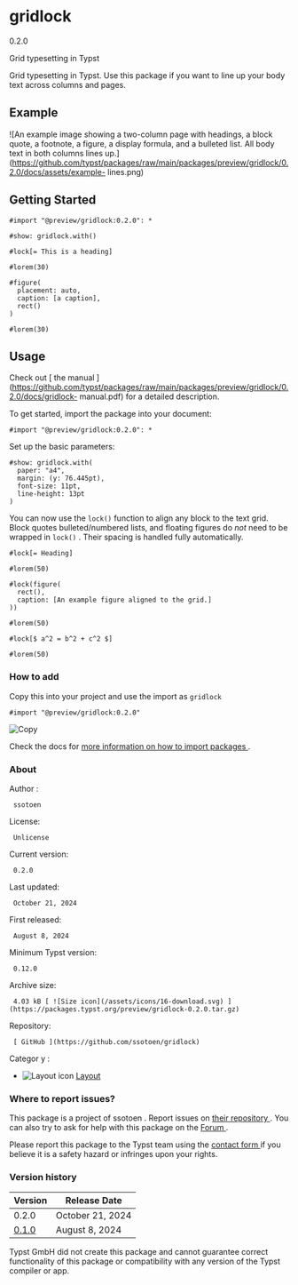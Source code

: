#  gridlock

0.2.0

Grid typesetting in Typst

Grid typesetting in Typst. Use this package if you want to line up your body
text across columns and pages.

##  Example

![An example image showing a two-column page with headings, a block quote, a
footnote, a figure, a display formula, and a bulleted list. All body text in
both columns lines
up.](https://github.com/typst/packages/raw/main/packages/preview/gridlock/0.2.0/docs/assets/example-
lines.png)

##  Getting Started

    
    
    #import "@preview/gridlock:0.2.0": *
    
    #show: gridlock.with()
    
    #lock[= This is a heading]
    
    #lorem(30)
    
    #figure(
      placement: auto,
      caption: [a caption],
      rect()
    )
    
    #lorem(30)
    

##  Usage

Check out [ the manual
](https://github.com/typst/packages/raw/main/packages/preview/gridlock/0.2.0/docs/gridlock-
manual.pdf) for a detailed description.

To get started, import the package into your document:

    
    
    #import "@preview/gridlock:0.2.0": *
    

Set up the basic parameters:

    
    
    #show: gridlock.with(
      paper: "a4",
      margin: (y: 76.445pt),
      font-size: 11pt,
      line-height: 13pt
    )
    

You can now use the ` lock() ` function to align any block to the text grid.
Block quotes bulleted/numbered lists, and floating figures do _not_ need to be
wrapped in ` lock() ` . Their spacing is handled fully automatically.

    
    
    #lock[= Heading]
    
    #lorem(50)
    
    #lock(figure(
      rect(),
      caption: [An example figure aligned to the grid.]
    ))
    
    #lorem(50)
    
    #lock[$ a^2 = b^2 + c^2 $]
    
    #lorem(50)
    

###  How to add

Copy this into your project and use the import as  ` gridlock `

    
    
    #import "@preview/gridlock:0.2.0"

![Copy](/assets/icons/16-copy.svg)

Check the docs for  [ more information on how to import packages
](https://typst.app/docs/reference/scripting/#packages) .

###  About

Author  :

     ssotoen 
License:

     Unlicense 
Current version:

     0.2.0 
Last updated:

     October 21, 2024 
First released:

     August 8, 2024 
Minimum Typst version:

     0.12.0 
Archive size:

     4.03 kB [ ![Size icon](/assets/icons/16-download.svg) ](https://packages.typst.org/preview/gridlock-0.2.0.tar.gz)
Repository:

     [ GitHub ](https://github.com/ssotoen/gridlock)
Categor  y  :

    

  * ![Layout icon](/assets/icons/16-layout.svg) [ Layout ](https://typst.app/universe/search/?category=layout)

###  Where to report issues?

This  package  is a project of  ssotoen  .  Report issues on  [ their
repository ](https://github.com/ssotoen/gridlock) .  You can also try to ask
for help with this  package  on the  [ Forum ](https://forum.typst.app) .

Please report this  package  to the Typst team using the  [ contact form
](https://typst.app/contact) if you believe it is a safety hazard or infringes
upon your rights.

###  Version history

Version  |  Release Date   
---|---  
0.2.0  |  October 21, 2024   
[ 0.1.0 ](https://typst.app/universe/package/gridlock/0.1.0/) |  August 8, 2024   
  
Typst GmbH did not create this  package  and cannot guarantee correct
functionality of this  package  or compatibility with any version of the Typst
compiler or app.

